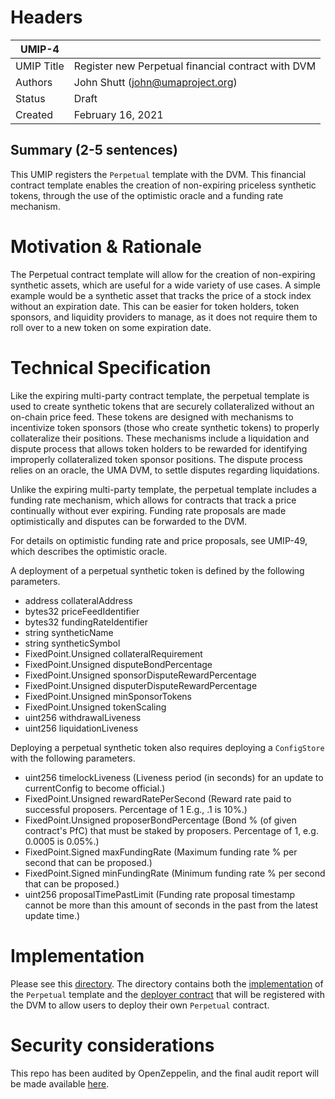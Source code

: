 # Headers
| UMIP-4     |                                                                                                                                          |
|------------|------------------------------------------------------------------------------------------------------------------------------------------|
| UMIP Title | Register new Perpetual financial contract with DVM                                                                                                 |
| Authors    | John Shutt (john@umaproject.org) |
| Status     | Draft                                                                                                                                    |
| Created    | February 16, 2021                                                                                                                           |


## Summary (2-5 sentences)

This UMIP registers the `Perpetual` template with the DVM. This financial contract template enables the creation of non-expiring priceless synthetic tokens, through the use of the optimistic oracle and a funding rate mechanism.

# Motivation & Rationale

The Perpetual contract template will allow for the creation of non-expiring synthetic assets, which are useful for a wide variety of use cases. A simple example would be a synthetic asset that tracks the price of a stock index without an expiration date. This can be easier for token holders, token sponsors, and liquidity providers to manage, as it does not require them to roll over to a new token on some expiration date.

# Technical Specification

Like the expiring multi-party contract template, the perpetual template is used to create synthetic tokens that are securely collateralized without an on-chain price feed. These tokens are designed with mechanisms to incentivize token sponsors (those who create synthetic tokens) to properly collateralize their positions. These mechanisms include a liquidation and dispute process that allows token holders to be rewarded for identifying improperly collateralized token sponsor positions. The dispute process relies on an oracle, the UMA DVM, to settle disputes regarding liquidations.

Unlike the expiring multi-party template, the perpetual template includes a funding rate mechanism, which allows for contracts that track a price continually without ever expiring. Funding rate proposals are made optimistically and disputes can be forwarded to the DVM.

For details on optimistic funding rate and price proposals, see UMIP-49, which describes the optimistic oracle.

A deployment of a perpetual synthetic token is defined by the following parameters.

- address collateralAddress
- bytes32 priceFeedIdentifier
- bytes32 fundingRateIdentifier
- string syntheticName
- string syntheticSymbol
- FixedPoint.Unsigned collateralRequirement
- FixedPoint.Unsigned disputeBondPercentage
- FixedPoint.Unsigned sponsorDisputeRewardPercentage
- FixedPoint.Unsigned disputerDisputeRewardPercentage
- FixedPoint.Unsigned minSponsorTokens
- FixedPoint.Unsigned tokenScaling
- uint256 withdrawalLiveness
- uint256 liquidationLiveness

Deploying a perpetual synthetic token also requires deploying a `ConfigStore` with the following parameters.

- uint256 timelockLiveness (Liveness period (in seconds) for an update to currentConfig to become official.)
- FixedPoint.Unsigned rewardRatePerSecond (Reward rate paid to successful proposers. Percentage of 1 E.g., .1 is 10%.)
- FixedPoint.Unsigned proposerBondPercentage (Bond % (of given contract's PfC) that must be staked by proposers. Percentage of 1, e.g. 0.0005 is 0.05%.)
- FixedPoint.Signed maxFundingRate (Maximum funding rate % per second that can be proposed.)
- FixedPoint.Signed minFundingRate (Minimum funding rate % per second that can be proposed.)
- uint256 proposalTimePastLimit (Funding rate proposal timestamp cannot be more than this amount of seconds in the past from the latest update time.)

# Implementation

Please see this [directory](https://github.com/UMAprotocol/protocol/tree/master/core/contracts/financial-templates/implementation).
The directory contains both the [implementation](https://github.com/UMAprotocol/protocol/blob/master/core/contracts/financial-templates/perpetual-multi-party/implementation/Perpetual.sol) of the `Perpetual` template and the [deployer contract](https://github.com/UMAprotocol/protocol/blob/master/core/contracts/financial-templates/perpetual-multi-party/implementation/PerpetualCreator.sol) that will be registered with the DVM to allow users to deploy their own `Perpetual` contract.

# Security considerations

This repo has been audited by OpenZeppelin, and the final audit report will be made available [here](https://docs.umaproject.org/uma/index.html).
